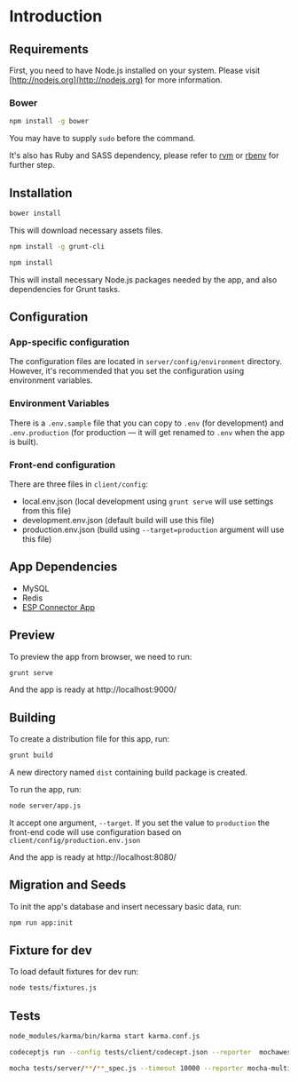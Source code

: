 # Introduction

## Requirements

First, you need to have Node.js installed on your system. Please visit [http://nodejs.org](http://nodejs.org) for more information.

### Bower

```sh
npm install -g bower
```

You may have to supply `sudo` before the command.

It's also has Ruby and SASS dependency, please refer to [rvm](http://rvm.io) or [rbenv](https://github.com/rbenv/rbenv) for further step.

## Installation

```sh
bower install
```

This will download necessary assets files.

```sh
npm install -g grunt-cli
```

```sh
npm install
```

This will install necessary Node.js packages needed by the app, and also dependencies for Grunt tasks.

## Configuration

### App-specific configuration

The configuration files are located in `server/config/environment` directory. However, it's recommended that you set the configuration using environment variables.

### Environment Variables

There is a `.env.sample` file that you can copy to `.env` (for development) and `.env.production` (for production &mdash; it will get renamed to `.env` when the app is built).

### Front-end configuration

There are three files in `client/config`:

* local.env.json (local development using `grunt serve` will use settings from this file)
* development.env.json (default build will use this file)
* production.env.json (build using `--target=production` argument will use this file)

## App Dependencies

* MySQL
* Redis
* [ESP Connector App](https://github.com/code-samurai/esp-connector)

## Preview

To preview the app from browser, we need to run:

```sh
grunt serve
```

And the app is ready at http://localhost:9000/

## Building

To create a distribution file for this app, run:

```sh
grunt build
```

A new directory named `dist` containing build package is created.

To run the app, run:

```sh
node server/app.js
```

It accept one argument, `--target`. If you set the value to `production`  the front-end code will use configuration based on `client/config/production.env.json`

And the app is ready at http://localhost:8080/

## Migration and Seeds

To init the app's database and insert necessary basic data, run:

```sh
npm run app:init
```

## Fixture for dev

To load default fixtures for dev run:

```sh
node tests/fixtures.js  
```

## Tests

```sh
node_modules/karma/bin/karma start karma.conf.js
```

```sh
codeceptjs run --config tests/client/codecept.json --reporter  mochawesome --reporter-options reportDir=tests/output/client/coverage,reportName=index,reportTitle=quizApiTests
```

```sh
mocha tests/server/**/**_spec.js --timeout 10000 --reporter mocha-multi-reporters --reporter-options configFile=./tests/server/reporter.json
```
